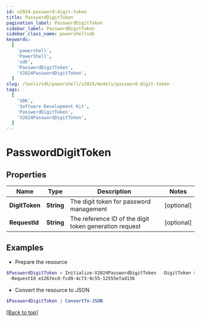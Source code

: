 ```yaml
---
id: v2024-password-digit-token
title: PasswordDigitToken
pagination_label: PasswordDigitToken
sidebar_label: PasswordDigitToken
sidebar_class_name: powershellsdk
keywords:
  [
    'powershell',
    'PowerShell',
    'sdk',
    'PasswordDigitToken',
    'V2024PasswordDigitToken',
  ]
slug: /tools/sdk/powershell/v2024/models/password-digit-token
tags:
  [
    'SDK',
    'Software Development Kit',
    'PasswordDigitToken',
    'V2024PasswordDigitToken',
  ]
---
```


# PasswordDigitToken

## Properties

| Name | Type | Description | Notes |
| --- | --- | --- | --- |
| **DigitToken** | **String** | The digit token for password management | [optional] |
| **RequestId** | **String** | The reference ID of the digit token generation request | [optional] |

## Examples

- Prepare the resource

```powershell
$PasswordDigitToken = Initialize-V2024PasswordDigitToken  -DigitToken 09087713 `
 -RequestId e1267ecd-fcd9-4c73-9c55-12555efad136
```

- Convert the resource to JSON

```powershell
$PasswordDigitToken | ConvertTo-JSON
```

[[Back to top]](#)
